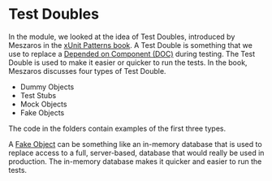 # Test Doubles 
In the module, we looked at the idea of Test Doubles, introduced by Meszaros in the [xUnit Patterns book](http://xunitpatterns.com). A Test Double is something that we use to replace a [Depended on Component (DOC)](http://xunitpatterns.com/DOC.html) during testing. The Test Double is used to make it easier or quicker to run the tests. In the book, Meszaros discusses four types of Test Double. 

* Dummy Objects
* Test Stubs 
* Mock Objects 
* Fake Objects

The code in the folders contain examples of the first three types.

A [Fake Object](http://xunitpatterns.com/Fake%20Object.html) can be something like an in-memory database that is used to replace access to a full, server-based, database that would really be used in production. The in-memory database makes it quicker and easier to run the tests. 